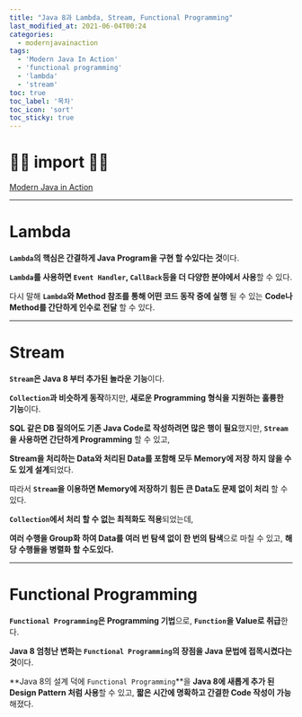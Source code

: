 ```yaml
---
title: "Java 8과 Lambda, Stream, Functional Programming"
last_modified_at: 2021-06-04T00:24
categories: 
  - modernjavainaction
tags: 
  - 'Modern Java In Action' 
  - 'functional programming' 
  - 'lambda' 
  - 'stream'
toc: true
toc_label: '목차'
toc_icon: 'sort'
toc_sticky: true
---
```

# 🙆‍♂️ import 🙇‍♂️

[Modern Java in Action](http://www.kyobobook.co.kr/product/detailViewEng.laf?ejkGb=BNT&mallGb=ENG&barcode=9781617293566)


---

# Lambda

**`Lambda`의 핵심은 간결하게 Java Program을 구현 할 수있다는 것**이다.

**`Lambda`를 사용하면 `Event Handler`, `CallBack`등을 더 다양한 분야에서 사용**할 수 있다.

다시 말해 **`Lambda`와 Method 참조를 통해 어떤 코드 동작 중에 실행** 될 수 있는 **Code나 Method를 간단하게 인수로 전달** 할 수 있다.

---

# Stream

**`Stream`은 Java 8 부터 추가된 놀라운 기능**이다.

**`Collection`과 비슷하게 동작**하지만, **새로운 Programming 형식을 지원하는 훌륭한 기능**이다.

**SQL 같은 DB 질의어도 기존 Java Code로 작성하려면 많은 행이 필요**했지만, **`Stream`을 사용하면 간단하게 Programming** 할 수 있고, 

**Stream을 처리하는 Data와 처리된 Data를 포함해 모두 Memory에 저장 하지 않을 수도 있게 설계**되었다.

따라서 **`Stream`을 이용하면 Memory에 저장하기 힘든 큰 Data도 문제 없이 처리** 할 수 있다.

**`Collection`에서 처리 할 수 없는 최적화도 적용**되었는데,

**여러 수행을 Group화 하여 Data를 여러 번 탐색 없이 한 번의 탐색**으로 마칠 수 있고,
**해당 수행들을 병렬화 할 수도있다.**

---

# Functional Programming

**`Functional Programming`은 Programming 기법**으로, **`Function`을 Value로 취급**한다.

**Java 8 엄청난 변화는 `Functional Programming`의 장점을 Java 문법에 접목시켰다는 것**이다.

**Java 8의 설계 덕에 `Functional Programming`**을 **Java 8에 새롭게 추가 된 Design Pattern 처럼 사용**할 수 있고, **짧은 시간에 명확하고 간결한 Code 작성이 가능**해졌다.


